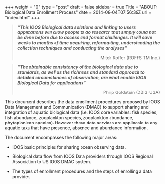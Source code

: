 +++
weight = "0"
type = "post"
draft = false
sidebar = true
Title = "ABOUT: Biological Data Enrollment Process"
date = 2014-08-04T07:56:39Z
url = "index.html"
+++

<!-- For a single homepage put in FrontMatter url = "index.html" -->

>**_“This IOOS Biological data solutions and linking to users applications will allow people to do research that simply could not be done before due to access and format challenges. It will save weeks to months of time acquiring, reformatting, understanding the collection techniques and conducting the analyses”_**
><p align="right">Mitch Roffer (ROFFS TM Inc.)</p>

>_**“The obtainable consistency of the biological data due to standards, as well as the richness and standard approach to detailed circumstances of observation, are what enable IOOS Biological Data for applications”**_
><p align="right">Philip Goldstein (OBIS-USA)</p>

This document describes the data enrollment procedures proposed by IOOS Data Management and Communication (DMAC) to support sharing and integration of aquatic biological data (i.e. IOOS core variables: fish species, fish abundance, zooplankton species, zooplankton abundance, phytoplankton species). However these data services are applicable to any aquatic taxa that have presence, absence and abundance information.

The document encompasses the following major areas:

- IOOS basic principles for sharing ocean observing data.

- Biological data flow from IOOS Data providers through IOOS Regional Association to US IOOS DMAC system.

- The types of enrollment procedures and the steps of enrolling a data provider.